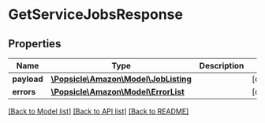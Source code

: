# GetServiceJobsResponse

## Properties
Name | Type | Description | Notes
------------ | ------------- | ------------- | -------------
**payload** | [**\Popsicle\Amazon\Model\JobListing**](JobListing.md) |  | [optional] 
**errors** | [**\Popsicle\Amazon\Model\ErrorList**](ErrorList.md) |  | [optional] 

[[Back to Model list]](../../README.md#documentation-for-models) [[Back to API list]](../../README.md#documentation-for-api-endpoints) [[Back to README]](../../README.md)

